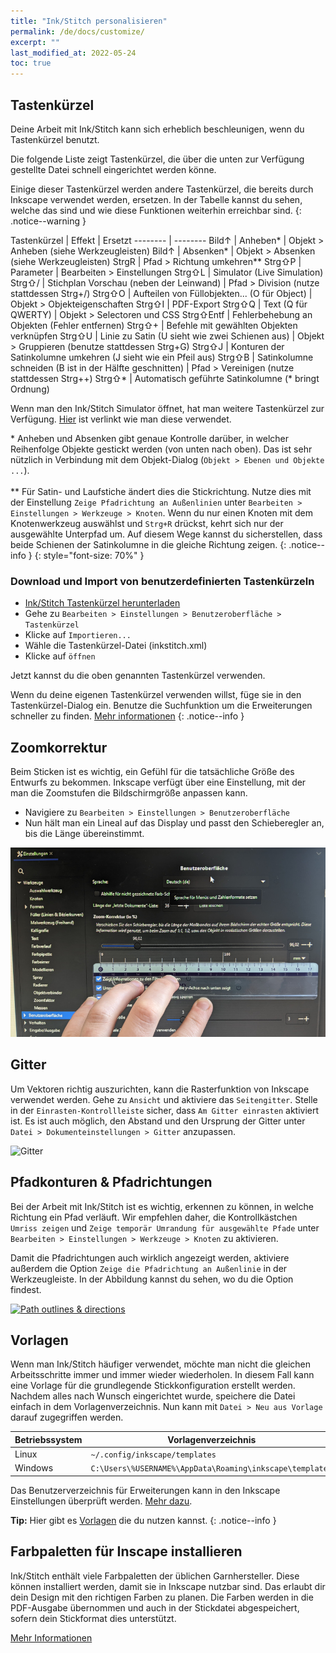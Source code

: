 ```yaml
---
title: "Ink/Stitch personalisieren"
permalink: /de/docs/customize/
excerpt: ""
last_modified_at: 2022-05-24
toc: true
---
```


## Tastenkürzel

Deine Arbeit mit Ink/Stitch kann sich erheblich beschleunigen, wenn du Tastenkürzel benutzt.

Die folgende Liste zeigt Tastenkürzel, die über die unten zur Verfügung gestellte Datei schnell eingerichtet werden könne.

Einige dieser Tastenkürzel werden andere Tastenkürzel, die bereits durch Inkscape verwendet werden, ersetzen. In der Tabelle kannst du sehen, welche das sind und wie diese Funktionen weiterhin erreichbar sind.
{: .notice--warning }

Tastenkürzel | Effekt | Ersetzt
-------- | --------
<key>Bild↑</key>                        | Anheben* | Objekt > Anheben (siehe Werkzeugleisten)
<key>Bild↑</key>                        | Absenken* | Objekt > Absenken (siehe Werkzeugleisten)
<key>Strg</key><key>R</key>             | Pfad > Richtung umkehren**
<key>Strg</key><key>⇧</key><key>P</key> | Parameter | Bearbeiten > Einstellungen
<key>Strg</key><key>⇧</key><key>L</key> | Simulator (Live Simulation)
<key>Strg</key><key>⇧</key><key>/</key> | Stichplan Vorschau (neben der Leinwand) | Pfad > Division (nutze stattdessen Strg+/)
<key>Strg</key><key>⇧</key><key>O</key> | Aufteilen von Füllobjekten... (O für Object) | Objekt > Objekteigenschaften
<key>Strg</key><key>⇧</key><key>I</key> | PDF-Export
<key>Strg</key><key>⇧</key><key>Q</key> | Text (Q für QWERTY) | Objekt > Selectoren und CSS
<span style="white-space: nowrap;"><key>Strg</key><key>⇧</key><key>Entf</key></span> | Fehlerbehebung an Objekten (Fehler entfernen)
<key>Strg</key><key>⇧</key><key>+</key> | Befehle mit gewählten Objekten verknüpfen
<key>Strg</key><key>⇧</key><key>U</key> | Linie zu Satin (U sieht wie zwei Schienen aus) | Objekt > Gruppieren (benutze stattdessen Strg+G)
<key>Strg</key><key>⇧</key><key>J</key> | Konturen der Satinkolumne umkehren (J sieht wie ein Pfeil aus)
<key>Strg</key><key>⇧</key><key>B</key> | Satinkolumne schneiden (B ist in der Hälfte geschnitten) | Pfad > Vereinigen (nutze stattdessen Strg++)
<key>Strg</key><key>⇧</key><key>*</key> | Automatisch geführte Satinkolumne (\* bringt Ordnung)

Wenn man den Ink/Stitch Simulator öffnet, hat man weitere Tastenkürzel zur Verfügung. [Hier](/docs/visualize/#simulation-shortcut-keys) ist verlinkt wie man diese verwendet.

\* Anheben und Absenken gibt genaue Kontrolle darüber, in welcher Reihenfolge Objekte gestickt werden (von unten nach oben). Das ist sehr nützlich in Verbindung mit dem Objekt-Dialog (`Objekt > Ebenen und Objekte ...`).<br><br>** Für Satin- und Laufstiche ändert dies die Stickrichtung. Nutze dies mit der Einstellung `Zeige Pfadrichtung an Außenlinien` unter `Bearbeiten > Einstellungen > Werkzeuge > Knoten`. Wenn du nur einen Knoten mit dem Knotenwerkzeug auswählst und `Strg+R` drückst, kehrt sich nur der ausgewählte Unterpfad um. Auf diesem Wege kannst du sicherstellen, dass beide Schienen der Satinkolumne in die gleiche Richtung zeigen.
{: .notice--info }
{: style="font-size: 70%" }

### Download und Import von benutzerdefinierten Tastenkürzeln

* [Ink/Stitch Tastenkürzel herunterladen](/assets/files/inkstitch.xml)
* Gehe zu `Bearbeiten > Einstellungen > Benutzeroberfläche > Tastenkürzel`
* Klicke auf `Importieren...`
* Wähle die Tastenkürzel-Datei (inkstitch.xml)
* Klicke auf `öffnen`

Jetzt kannst du die oben genannten Tastenkürzel verwenden.

Wenn du deine eigenen Tastenkürzel verwenden willst, füge sie in den Tastenkürzel-Dialog ein.
Benutze die Suchfunktion um die Erweiterungen schneller zu finden. [Mehr informationen](http://wiki.inkscape.org/wiki/index.php/Customizing_Inkscape)
{: .notice--info }

## Zoomkorrektur

Beim Sticken ist es wichtig, ein Gefühl für die tatsächliche Größe des Entwurfs zu bekommen. Inkscape verfügt über eine Einstellung, mit der man die Zoomstufen die Bildschirmgröße anpassen kann.

* Navigiere zu `Bearbeiten > Einstellungen > Benutzeroberfläche`
* Nun hält man ein Lineal auf das Display und passt den Schieberegler an, bis die Länge übereinstimmt.
 
![Zoom correction](/assets/images/docs/de/customize-zoom-correction_ruler.jpg)

## Gitter

Um Vektoren richtig auszurichten, kann die Rasterfunktion von Inkscape verwendet werden. Gehe zu `Ansicht` und aktiviere das `Seitengitter`. Stelle in der `Einrasten-Kontrollleiste` sicher, dass `Am Gitter einrasten` aktiviert ist. Es ist auch möglich, den Abstand und den Ursprung der Gitter unter `Datei > Dokumenteinstellungen > Gitter` anzupassen.

![Gitter](https://user-images.githubusercontent.com/11083514/40359052-414d3554-5db9-11e8-8b49-3be75c5e9732.png)

## Pfadkonturen & Pfadrichtungen

Bei der Arbeit mit Ink/Stitch ist es wichtig, erkennen zu können, in welche Richtung ein Pfad verläuft. Wir empfehlen daher, die Kontrollkästchen `Umriss zeigen` und `Zeige temporär Umrandung für ausgewählte Pfade` unter `Bearbeiten > Einstellungen > Werkzeuge > Knoten` zu aktivieren.

Damit die Pfadrichtungen auch wirklich angezeigt werden, aktiviere außerdem die Option `Zeige die Pfadrichtung an Außenlinie` in der Werkzeugleiste. In der Abbildung kannst du sehen, wo du die Option findest.

[![Path outlines & directions](https://user-images.githubusercontent.com/11083514/40360721-f294ef0a-5dbe-11e8-9d4d-98f469ff1fba.png)](https://user-images.githubusercontent.com/11083514/40360721-f294ef0a-5dbe-11e8-9d4d-98f469ff1fba.png)

## Vorlagen

Wenn man Ink/Stitch häufiger verwendet, möchte man nicht die gleichen Arbeitsschritte immer und immer wieder wiederholen. In diesem Fall kann eine Vorlage für die grundlegende Stickkonfiguration erstellt werden. Nachdem alles nach Wunsch eingerichtet wurde, speichere die Datei einfach in dem Vorlagenverzeichnis. Nun kann mit `Datei > Neu aus Vorlage` darauf zugegriffen werden.

Betriebssystem | Vorlagenverzeichnis
---|---
Linux   | `~/.config/inkscape/templates`
Windows | `C:\Users\%USERNAME%\AppData\Roaming\inkscape\templates`

Das Benutzerverzeichnis für Erweiterungen kann in den Inkscape Einstellungen überprüft werden. [Mehr dazu](/de/docs/faq/#ich-habe-die-aktuelle-version-heruntergeladen-und-entpackt-was-soll-ich-jetzt-machen).

**Tip:** Hier gibt es [Vorlagen](/de/tutorials/resources/templates/) die du nutzen kannst.
{: .notice--info }

## Farbpaletten für Inscape installieren

Ink/Stitch enthält viele Farbpaletten der üblichen Garnhersteller. Diese können installiert werden, damit sie in Inkscape nutzbar sind.
Das erlaubt dir dein Design mit den richtigen Farben zu planen. Die Farben werden in die PDF-Ausgabe übernommen und auch in der Stickdatei abgespeichert, sofern dein Stickformat dies unterstützt.

[Mehr Informationen](/de/docs/thread-color/#farbpaletten-für-insckape-installieren)
